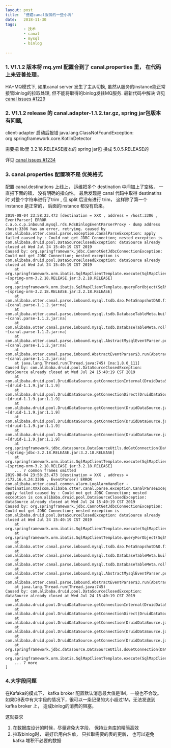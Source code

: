 ```yaml
---
layout: post
title:  "搭建canal服务的一些小坑"
date:   2018-11-30
tags:
        - 技术
        - canal
        - mysql
        - binlog
        
---
```



### 1. V1.1.2 版本将 mq.yml 配置合到了 canal.properties 里， 在代码上未妥善处理，

HA+MQ模式下, 如果canal server 发生了主从切换,  虽然从服务的instance能正常接管binlog的拉取处理, 但不能将取得的binlog发往MQ服务.
最新代码中解决
详见 [canal issues #1229](https://github.com/alibaba/canal/issues/1229)



### 2. V1.1.2 release 的 canal.adapter-1.1.2.tar.gz,  spring jar包版本有问题,

client-adapter 启动后报错 java.lang.ClassNotFoundException: org.springframework.core.KotlinDetector

需要把 lib里 3.2.18.RELEASE版本的 spring jar包 换成 5.0.5.RELEASE的

详见 [canal issues #1234](https://github.com/alibaba/canal/issues/1234)

### 3. canal.properties 配置项不是 优美格式
配置 canal.destinations 上线上， 运维把多个 destination 中间加上了空格， 一直报下面的错， 没有明确的指向性。  最后发现是 canal 代码中取得 destinatins 时 对整个字符串进行了trim , 但 split 后没有进行 trim， 这样除了第一个 instance 是正常的， 后面的instance 都没有启来。 


```
2019-08-04 23:58:23.473 [destination = XXX , address = /host:3306 , EventParser] ERROR c.a.o.c.p.inbound.mysql.rds.RdsBinlogEventParserProxy - dump address /host:3306 has an error, retrying. caused by 
com.alibaba.otter.canal.parse.exception.CanalParseException: apply failed caused by : Could not get JDBC Connection; nested exception is com.alibaba.druid.pool.DataSourceClosedException: dataSource already closed at Wed Jul 24 15:40:19 CST 2019
Caused by: org.springframework.jdbc.CannotGetJdbcConnectionException: Could not get JDBC Connection; nested exception is com.alibaba.druid.pool.DataSourceClosedException: dataSource already closed at Wed Jul 24 15:40:19 CST 2019
    at org.springframework.orm.ibatis.SqlMapClientTemplate.execute(SqlMapClientTemplate.java:198) ~[spring-orm-3.2.18.RELEASE.jar:3.2.18.RELEASE]
    at org.springframework.orm.ibatis.SqlMapClientTemplate.queryForObject(SqlMapClientTemplate.java:271) ~[spring-orm-3.2.18.RELEASE.jar:3.2.18.RELEASE]
    at com.alibaba.otter.canal.parse.inbound.mysql.tsdb.dao.MetaSnapshotDAO.findByTimestamp(MetaSnapshotDAO.java:29) ~[canal.parse-1.1.2.jar:na]
    at com.alibaba.otter.canal.parse.inbound.mysql.tsdb.DatabaseTableMeta.buildMemFromSnapshot(DatabaseTableMeta.java:401) ~[canal.parse-1.1.2.jar:na]
    at com.alibaba.otter.canal.parse.inbound.mysql.tsdb.DatabaseTableMeta.rollback(DatabaseTableMeta.java:172) ~[canal.parse-1.1.2.jar:na]
    at com.alibaba.otter.canal.parse.inbound.mysql.AbstractMysqlEventParser.processTableMeta(AbstractMysqlEventParser.java:84) ~[canal.parse-1.1.2.jar:na]
    at com.alibaba.otter.canal.parse.inbound.AbstractEventParser$3.run(AbstractEventParser.java:192) ~[canal.parse-1.1.2.jar:na]
    at java.lang.Thread.run(Thread.java:745) [na:1.8.0_111]
Caused by: com.alibaba.druid.pool.DataSourceClosedException: dataSource already closed at Wed Jul 24 15:40:19 CST 2019
    at com.alibaba.druid.pool.DruidDataSource.getConnectionInternal(DruidDataSource.java:1356) ~[druid-1.1.9.jar:1.1.9]
    at com.alibaba.druid.pool.DruidDataSource.getConnectionDirect(DruidDataSource.java:1253) ~[druid-1.1.9.jar:1.1.9]
    at com.alibaba.druid.pool.DruidDataSource.getConnection(DruidDataSource.java:1233) ~[druid-1.1.9.jar:1.1.9]
    at com.alibaba.druid.pool.DruidDataSource.getConnection(DruidDataSource.java:1223) ~[druid-1.1.9.jar:1.1.9]
    at com.alibaba.druid.pool.DruidDataSource.getConnection(DruidDataSource.java:90) ~[druid-1.1.9.jar:1.1.9]
    at org.springframework.jdbc.datasource.DataSourceUtils.doGetConnection(DataSourceUtils.java:111) ~[spring-jdbc-3.2.18.RELEASE.jar:3.2.18.RELEASE]
    at org.springframework.orm.ibatis.SqlMapClientTemplate.execute(SqlMapClientTemplate.java:184) ~[spring-orm-3.2.18.RELEASE.jar:3.2.18.RELEASE]
    ... 7 common frames omitted
2019-08-04 23:58:23.473 [destination = XXX , address = /172.16.4.24:3306 , EventParser] ERROR com.alibaba.otter.canal.common.alarm.LogAlarmHandler - destination:XXX[com.alibaba.otter.canal.parse.exception.CanalParseException: apply failed caused by : Could not get JDBC Connection; nested exception is com.alibaba.druid.pool.DataSourceClosedException: dataSource already closed at Wed Jul 24 15:40:19 CST 2019
Caused by: org.springframework.jdbc.CannotGetJdbcConnectionException: Could not get JDBC Connection; nested exception is com.alibaba.druid.pool.DataSourceClosedException: dataSource already closed at Wed Jul 24 15:40:19 CST 2019
    at org.springframework.orm.ibatis.SqlMapClientTemplate.execute(SqlMapClientTemplate.java:198)
    at org.springframework.orm.ibatis.SqlMapClientTemplate.queryForObject(SqlMapClientTemplate.java:271)
    at com.alibaba.otter.canal.parse.inbound.mysql.tsdb.dao.MetaSnapshotDAO.findByTimestamp(MetaSnapshotDAO.java:29)
    at com.alibaba.otter.canal.parse.inbound.mysql.tsdb.DatabaseTableMeta.buildMemFromSnapshot(DatabaseTableMeta.java:401)
    at com.alibaba.otter.canal.parse.inbound.mysql.tsdb.DatabaseTableMeta.rollback(DatabaseTableMeta.java:172)
    at com.alibaba.otter.canal.parse.inbound.mysql.AbstractMysqlEventParser.processTableMeta(AbstractMysqlEventParser.java:84)
    at com.alibaba.otter.canal.parse.inbound.AbstractEventParser$3.run(AbstractEventParser.java:192)
    at java.lang.Thread.run(Thread.java:745)
Caused by: com.alibaba.druid.pool.DataSourceClosedException: dataSource already closed at Wed Jul 24 15:40:19 CST 2019
    at com.alibaba.druid.pool.DruidDataSource.getConnectionInternal(DruidDataSource.java:1356)
    at com.alibaba.druid.pool.DruidDataSource.getConnectionDirect(DruidDataSource.java:1253)
    at com.alibaba.druid.pool.DruidDataSource.getConnection(DruidDataSource.java:1233)
    at com.alibaba.druid.pool.DruidDataSource.getConnection(DruidDataSource.java:1223)
    at com.alibaba.druid.pool.DruidDataSource.getConnection(DruidDataSource.java:90)
    at org.springframework.jdbc.datasource.DataSourceUtils.doGetConnection(DataSourceUtils.java:111)
    at org.springframework.orm.ibatis.SqlMapClientTemplate.execute(SqlMapClientTemplate.java:184)
    ... 7 more
]
```


### 4.大字段问题
在Kafaka的模式下， kafka broker 配置默认消息最大值是1M，一般也不会改。   如果DB表中有大字段的情况下，很可以一条记录的大小超过1M，无法发送到 kafka broker 上， 造成binlog的消费的阻塞。 

这就要求
1. 在数据库设计的时候，尽量避免大字段， 保持业务库的精简高效
2. 拉取binlog时， 最好启用白名单， 只拉取需要的表的更新， 也可以避免kafka 堆积不必要的数据



